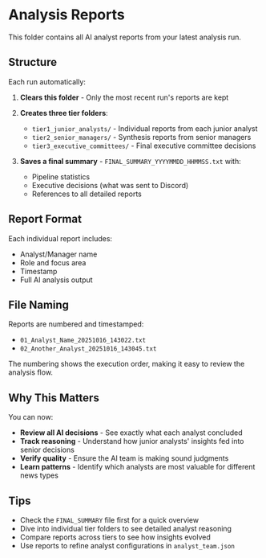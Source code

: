 # Analysis Reports

This folder contains all AI analyst reports from your latest analysis run.

## Structure

Each run automatically:
1. **Clears this folder** - Only the most recent run's reports are kept
2. **Creates three tier folders**:
   - `tier1_junior_analysts/` - Individual reports from each junior analyst
   - `tier2_senior_managers/` - Synthesis reports from senior managers
   - `tier3_executive_committees/` - Final executive committee decisions

3. **Saves a final summary** - `FINAL_SUMMARY_YYYYMMDD_HHMMSS.txt` with:
   - Pipeline statistics
   - Executive decisions (what was sent to Discord)
   - References to all detailed reports

## Report Format

Each individual report includes:
- Analyst/Manager name
- Role and focus area
- Timestamp
- Full AI analysis output

## File Naming

Reports are numbered and timestamped:
- `01_Analyst_Name_20251016_143022.txt`
- `02_Another_Analyst_20251016_143045.txt`

The numbering shows the execution order, making it easy to review the analysis flow.

## Why This Matters

You can now:
- **Review all AI decisions** - See exactly what each analyst concluded
- **Track reasoning** - Understand how junior analysts' insights fed into senior decisions
- **Verify quality** - Ensure the AI team is making sound judgments
- **Learn patterns** - Identify which analysts are most valuable for different news types

## Tips

- Check the `FINAL_SUMMARY` file first for a quick overview
- Dive into individual tier folders to see detailed analyst reasoning
- Compare reports across tiers to see how insights evolved
- Use reports to refine analyst configurations in `analyst_team.json`
